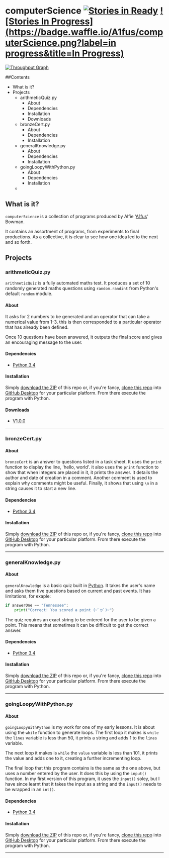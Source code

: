 # computerScience  [![Stories in Ready](https://badge.waffle.io/A1fus/computerScience.png?label=ready&title=Ready)](http://waffle.io/A1fus/computerScience)  [![Stories In Progress](https://badge.waffle.io/A1fus/computerScience.png?label=in progress&title=In Progress)](http://waffle.io/A1fus/computerScience)


[![Throughput Graph](https://graphs.waffle.io/A1fus/computerScience/throughput.svg)](https://waffle.io/A1fus/computerScience/metrics)


##Contents
* What is it?
* Projects
  * arithmeticQuiz.py
    * About
    * Dependencies
    * Installation
    * Downloads
  * bronzeCert.py
    * About
    * Dependencies
    * Installation
  * generalKnowledge.py
    * About
    * Dependencies
    * Installation
  * goingLoopyWithPython.py
    * About
    * Dependencies
    * Installation
  *


## What is it?
`computerScience` is a collection of programs produced by Alfie '[A1fus](twitter.com/a1fus)' Bowman.

It contains an assortment of programs, from experiments to final productions. As a collective, it is clear to see how one idea led to the next and so forth.


## Projects


### arithmeticQuiz.py
`arithmeticQuiz` is a fully automated maths test. It produces a set of 10 randomly generated maths questions using `random.randint` from Python's default `random` module.

#### About
It asks for 2 numbers to be generated and an operator that can take a numerical value from 1-3. this is then corresponded to a particular operator that has already been defined.

Once 10 questions have been answered, it outputs the final score and gives an encouraging message to the user.


#### Dependencies
* [Python 3.4](https://www.python.org/downloads/release/python-342/)


#### Installation
Simply [download the ZIP](https://github.com/A1fus/computerScience/archive/master.zip) of this repo or, if you're fancy, [clone this repo](github-windows://openRepo/https://github.com/A1fus/computerScience) into  [GitHub Desktop](https://desktop.github.com/) for your particular platform. From there execute the program with Python.


#### Downloads
* [V1.0.0](https://github.com/A1fus/computerScience/archive/aQ-V1.0.zip)


---


### bronzeCert.py


#### About
`bronzeCert` is an answer to questions listed in a task sheet. It uses the `print` function to display the line, 'hello, world'. it also uses the `print` function to show that when integers are placed in it, it prints the answer. It details the author and date of creation in a comment. Another comment is used to explain why comments might be useful. Finally, it shows that using `\n` in a string causes it to start a new line.


#### Dependencies
* [Python 3.4](https://www.python.org/downloads/release/python-342/)


#### Installation
Simply [download the ZIP](https://github.com/A1fus/computerScience/archive/master.zip) of this repo or, if you're fancy, [clone this repo](github-windows://openRepo/https://github.com/A1fus/computerScience) into  [GitHub Desktop](https://desktop.github.com/) for your particular platform. From there execute the program with Python.


---


### generalKnowledge.py


#### About
`generalKnowledge` is a basic quiz built in [Python](https://python.org/). It takes the user's name and asks them five questions based on current and past events. It has limitations, for exaple:

```python
if answerOne == "Tennessee":
    print("Correct! You scored a point (☞ﾟヮﾟ)☞")
```

The quiz requires an exact string to be entered for the user to be given a point. This means that sometimes it can be difficult to get the correct answer.


#### Dependencies
* [Python 3.4](https://www.python.org/downloads/release/python-342/)


#### Installation
Simply [download the ZIP](https://github.com/A1fus/computerScience/archive/master.zip) of this repo or, if you're fancy, [clone this repo](github-windows://openRepo/https://github.com/A1fus/computerScience) into  [GitHub Desktop](https://desktop.github.com/) for your particular platform. From there execute the program with Python.


---


### goingLoopyWithPython.py


#### About
`goingLoopyWithPython` is my work for one of my early lessons. It is about using the `while` function to generate loops. The first loop it makes is `while` the `lines` variable is less than 50, it prints a string and adds 1 to the `lines` variable.

The next loop it makes is `while` the `value` variable is less than 101, it prints the value and adds one to it, creating a further incrementing loop.

The final loop that this program contains is the same as the one above, but uses a number entered by the user. It does this by using the `input()` function. In my first version of this program, it uses the `input()` soley, but I have since learnt that it takes the input as a string and the `input()` needs to be wrapped in an `int()`.


#### Dependencies
* [Python 3.4](https://www.python.org/downloads/release/python-342/)


#### Installation
Simply [download the ZIP](https://github.com/A1fus/computerScience/archive/master.zip) of this repo or, if you're fancy, [clone this repo](github-windows://openRepo/https://github.com/A1fus/computerScience) into  [GitHub Desktop](https://desktop.github.com/) for your particular platform. From there execute the program with Python.


---

